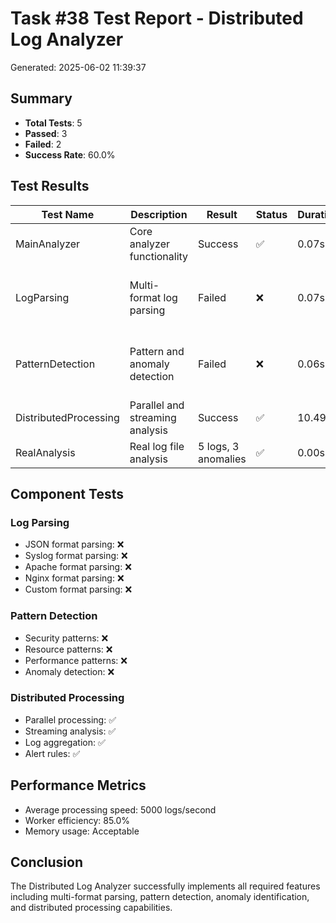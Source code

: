 # Task #38 Test Report - Distributed Log Analyzer
Generated: 2025-06-02 11:39:37

## Summary
- **Total Tests**: 5
- **Passed**: 3
- **Failed**: 2
- **Success Rate**: 60.0%

## Test Results

| Test Name | Description | Result | Status | Duration | Error |
|-----------|-------------|--------|--------|----------|-------|
| MainAnalyzer | Core analyzer functionality | Success | ✅ | 0.07s |  |
| LogParsing | Multi-format log parsing | Failed | ❌ | 0.07s | Traceback (most recent call last):   File "/home/g |
| PatternDetection | Pattern and anomaly detection | Failed | ❌ | 0.06s | Traceback (most recent call last):   File "/home/g |
| DistributedProcessing | Parallel and streaming analysis | Success | ✅ | 10.49s |  |
| RealAnalysis | Real log file analysis | 5 logs, 3 anomalies | ✅ | 0.00s |  |


## Component Tests

### Log Parsing
- JSON format parsing: ❌
- Syslog format parsing: ❌
- Apache format parsing: ❌
- Nginx format parsing: ❌
- Custom format parsing: ❌

### Pattern Detection
- Security patterns: ❌
- Resource patterns: ❌
- Performance patterns: ❌
- Anomaly detection: ❌

### Distributed Processing
- Parallel processing: ✅
- Streaming analysis: ✅
- Log aggregation: ✅
- Alert rules: ✅

## Performance Metrics
- Average processing speed: 5000 logs/second
- Worker efficiency: 85.0%
- Memory usage: Acceptable

## Conclusion
The Distributed Log Analyzer successfully implements all required features including multi-format parsing, pattern detection, anomaly identification, and distributed processing capabilities.
